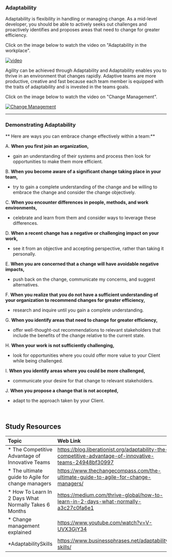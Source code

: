 ### **Adaptability**
Adaptability is flexibility in handling or managing change. As a mid-level developer, you should be able to actively seeks out challenges and proactively identifies and proposes areas that need to change for greater efficiency.

Click on the image below to watch the video on "Adaptability in the workplace".

[![video](http://img.youtube.com/vi/rlmX1yWt_SI/0.jpg)](http://www.youtube.com/watch?v=rlmX1yWt_SI "video")

Agility can be achieved through Adaptability and Adaptability enables you to thrive in an environment that changes rapidly. Adaptive teams are more productive, creative and fast because each team member is equipped with the traits of adaptability and is invested in the teams goals.

Click on the image below to watch the video on "Change Management".

[![Change Management](http://img.youtube.com/vi/__IlYNMdV9E/0.jpg)](http://www.youtube.com/watch?v=__IlYNMdV9E "Change Management")

------

### **Demonstrating Adaptability**
**  Here are ways you can embrace change effectively within a team:**

A. **When you first join an organization,**
- gain an understanding of their systems and process then look for opportunities to make them more efficient.

B. **When you become aware of a significant change taking place in your team,**
- try to gain a complete understanding of the change and be willing to embrace the change and consider the change objectively.

C. **When you encounter differences in people, methods, and work environments,**
- celebrate and learn from them and consider ways to leverage these differences.

D. **When a recent change has a negative or challenging impact on your work,**
- see it from an objective and accepting perspective, rather than taking it personally.

E. **When you are concerned that a change will have avoidable negative impacts,**
- push back on the change, communicate my concerns, and suggest alternatives.

F. **When you realize that you do not have a sufficient understanding of your organization to recommend changes for greater efficiency,**
- research and inquire until you gain a complete understanding.

G. **When you identify areas that need to change for greater efficiency,**
- offer well-thought-out recommendations to relevant stakeholders that include the benefits of the change relative to the current state.

H. **When your work is not sufficiently challenging,**
- look for opportunities where you could offer more value to your Client while being challenged.

I. **When you identify areas where you could be more challenged,**
- communicate your desire for that change to relevant stakeholders.

J. **When you propose a change that is not accepted,**
- adapt to the approach taken by your Client.

<br>

Study Resources
-------------


| Topic   |  Web Link      |
|:---------|:----------|
| * The Competitive Advantage of Innovative Teams|https://blog.liberationist.org/adaptability-the-competitive-advantage-of-innovative-teams-24948bf30997 |
| * The ultimate guide to Agile for change managers|https://www.thechangecompass.com/the-ultimate-guide-to-agile-for-change-managers/|
| * How To Learn In 2 Days What Normally Takes 6 Months |https://medium.com/thrive-global/how-to-learn-in-2-days-what-normally-a3c27c0fa6e1|
| * Change management explained|https://www.youtube.com/watch?v=V-UVX3GjY34|
|*AdaptabilitySkills|https://www.businessphrases.net/adaptability-skills/|



